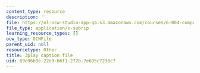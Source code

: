 ```yaml
---
content_type: resource
description: ''
file: https://ol-ocw-studio-app-qa.s3.amazonaws.com/courses/6-004-computation-structures-spring-2017/89e96b9e22e9b6f1272b7e695c7238c7_PmOq8G_hs4o.srt
file_type: application/x-subrip
learning_resource_types: []
ocw_type: OCWFile
parent_uid: null
resourcetype: Other
title: 3play caption file
uid: 89e96b9e-22e9-b6f1-272b-7e695c7238c7
---
```

